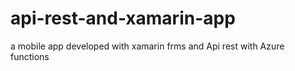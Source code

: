 # api-rest-and-xamarin-app
a mobile app developed with xamarin frms and Api rest with Azure functions
